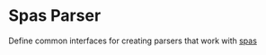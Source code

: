 # Spas Parser
Define common interfaces for creating parsers that work with 
[spas](https://github.com/hendrikmaus/spas)
